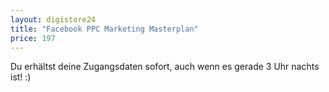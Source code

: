```yaml
---
layout: digistore24
title: "Facebook PPC Marketing Masterplan"
price: 197
---
```

<p>Du erh&#xE4;ltst deine Zugangsdaten sofort, auch wenn es gerade 3 Uhr nachts ist! :)</p>